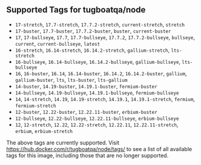 ## Supported Tags for tugboatqa/node

* `17-stretch`, `17.7-stretch`, `17.7.2-stretch`, `current-stretch`, `stretch`
* `17-buster`, `17.7-buster`, `17.7.2-buster`, `buster`, `current-buster`
* `17`, `17-bullseye`, `17.7`, `17.7-bullseye`, `17.7.2`, `17.7.2-bullseye`, `bullseye`, `current`, `current-bullseye`, `latest`
* `16-stretch`, `16.14-stretch`, `16.14.2-stretch`, `gallium-stretch`, `lts-stretch`
* `16-bullseye`, `16.14-bullseye`, `16.14.2-bullseye`, `gallium-bullseye`, `lts-bullseye`
* `16`, `16-buster`, `16.14`, `16.14-buster`, `16.14.2`, `16.14.2-buster`, `gallium`, `gallium-buster`, `lts`, `lts-buster`, `lts-gallium`
* `14-buster`, `14.19-buster`, `14.19.1-buster`, `fermium-buster`
* `14-bullseye`, `14.19-bullseye`, `14.19.1-bullseye`, `fermium-bullseye`
* `14`, `14-stretch`, `14.19`, `14.19-stretch`, `14.19.1`, `14.19.1-stretch`, `fermium`, `fermium-stretch`
* `12-buster`, `12.22-buster`, `12.22.11-buster`, `erbium-buster`
* `12-bullseye`, `12.22-bullseye`, `12.22.11-bullseye`, `erbium-bullseye`
* `12`, `12-stretch`, `12.22`, `12.22-stretch`, `12.22.11`, `12.22.11-stretch`, `erbium`, `erbium-stretch`

The above tags are currently supported. Visit https://hub.docker.com/r/tugboatqa/node/tags/ to see a list of all available tags for this image, including those that are no longer supported.
